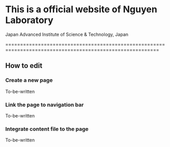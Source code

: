 # This is a official website of Nguyen Laboratory 

Japan Advanced Institute of Science & Technology, Japan

==========================================================================================================

## How to edit

### Create a new page
To-be-written

### Link the page to navigation bar
To-be-written

### Integrate content file to the page
To-be-written

